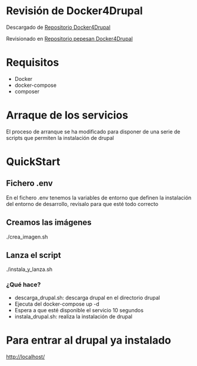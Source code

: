 # Revisión de Docker4Drupal

Descargado de [Repositorio Docker4Drupal](https://github.com/wodby/docker4drupal)

Revisionado en [Repositorio pepesan Docker4Drupal](https://github.com/pepesan/docker4drupal)

# Requisitos
* Docker
* docker-compose
* composer
# Arraque de los servicios
El proceso de arranque se ha modificado para disponer de una serie de scripts que permiten la instalación de drupal
# QuickStart
## Fichero .env
En el fichero .env tenemos la variables de entorno que definen la instalación del entorno de desarrollo, revísalo para que esté todo correcto
## Creamos las imágenes
./crea_imagen.sh
## Lanza el script
./instala_y_lanza.sh
### ¿Qué hace?
* descarga_drupal.sh: descarga drupal en el directorio drupal
* Ejecuta del docker-compose up -d
* Espera a que esté disponible el servicio 10 segundos
* instala_drupal.sh: realiza la instalación de drupal 
# Para entrar al drupal ya instalado 
[http://localhost/](http://localhost)

